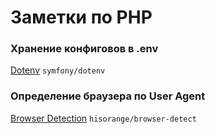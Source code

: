 # Заметки по PHP

### Хранение конфиговов в .env
[Dotenv](https://github.com/symfony/dotenv) `symfony/dotenv`

### Определение браузера по User Agent
[Browser Detection](https://github.com/hisorange/browser-detect) `hisorange/browser-detect`

